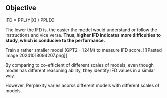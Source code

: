 ## Objective
IFD = PPL(Y|X) / PPL(X)

The lower the IFD is, the easier the model would understand or follow the instructions and vice versa. **Thus, higher IFD indicates more difficulties to study, which is conducive to the performance.**

Train a rather smaller model (GPT2 - 124M) to measure IFD score.
![[Pasted image 20241018094207.png]]

By comparing to co-efficient of different scales of models, even though model has different reasoning ability, they identify IFD values in a similar way.

However, Perplexity varies acorss different models with different scales of models.